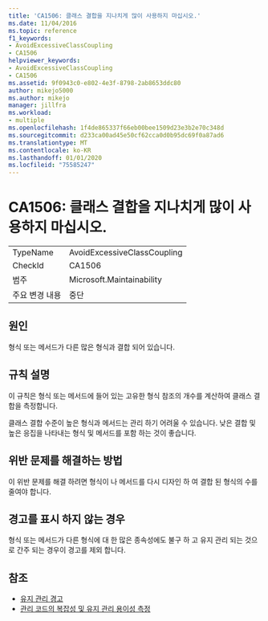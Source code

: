 ```yaml
---
title: 'CA1506: 클래스 결합을 지나치게 많이 사용하지 마십시오.'
ms.date: 11/04/2016
ms.topic: reference
f1_keywords:
- AvoidExcessiveClassCoupling
- CA1506
helpviewer_keywords:
- AvoidExcessiveClassCoupling
- CA1506
ms.assetid: 9f0943c0-e802-4e3f-8798-2ab8653ddc80
author: mikejo5000
ms.author: mikejo
manager: jillfra
ms.workload:
- multiple
ms.openlocfilehash: 1f4de865337f66eb00bee1509d23e3b2e70c348d
ms.sourcegitcommit: d233ca00ad45e50cf62cca0d0b95dc69f0a87ad6
ms.translationtype: MT
ms.contentlocale: ko-KR
ms.lasthandoff: 01/01/2020
ms.locfileid: "75585247"
---
```

# <a name="ca1506-avoid-excessive-class-coupling"></a>CA1506: 클래스 결합을 지나치게 많이 사용하지 마십시오.

|||
|-|-|
|TypeName|AvoidExcessiveClassCoupling|
|CheckId|CA1506|
|범주|Microsoft.Maintainability|
|주요 변경 내용|중단|

## <a name="cause"></a>원인

형식 또는 메서드가 다른 많은 형식과 결합 되어 있습니다.

## <a name="rule-description"></a>규칙 설명

이 규칙은 형식 또는 메서드에 들어 있는 고유한 형식 참조의 개수를 계산하여 클래스 결합을 측정합니다.

클래스 결합 수준이 높은 형식과 메서드는 관리 하기 어려울 수 있습니다. 낮은 결합 및 높은 응집을 나타내는 형식 및 메서드를 포함 하는 것이 좋습니다.

## <a name="how-to-fix-violations"></a>위반 문제를 해결하는 방법

이 위반 문제를 해결 하려면 형식이 나 메서드를 다시 디자인 하 여 결합 된 형식의 수를 줄여야 합니다.

## <a name="when-to-suppress-warnings"></a>경고를 표시 하지 않는 경우

형식 또는 메서드가 다른 형식에 대 한 많은 종속성에도 불구 하 고 유지 관리 되는 것으로 간주 되는 경우이 경고를 제외 합니다.

## <a name="see-also"></a>참조

- [유지 관리 경고](../code-quality/maintainability-warnings.md)
- [관리 코드의 복잡성 및 유지 관리 용이성 측정](../code-quality/code-metrics-values.md)
